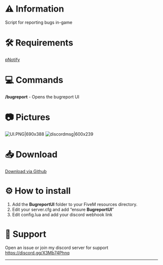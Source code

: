 # :warning: Information
Script for reporting bugs in-game


# :hammer_and_wrench: Requirements
[pNotify](https://forum.cfx.re/t/release-pnotify-in-game-js-notifications-using-noty/20659)

# :computer: Commands
**/bugreport** - Opens the bugreport UI

# :camera: Pictures
![UI.PNG|690x388](https://i.imgur.com/N7I6Qxs.png) 
![discordmsg|600x239](https://i.imgur.com/3sKgBeA.png) 

# :inbox_tray: Download
[Download via Github](https://github.com/Swqppingg/BugreportUI)

# :gear: How to install
1. Add the **BugreportUI** folder to your FiveM resources directory.
2. Edit your server.cfg and add “ensure **BugreportUI**”
3. Edit config.lua and add your discord webhook link

# :wrench: Support
Open an issue or join my discord server for support
https://discord.gg/X3Mb74Phnq

---------------------------------------------------
